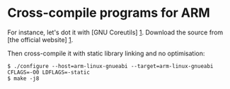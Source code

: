 Cross-compile programs for ARM
==============================

For instance, let's dot it with [GNU Coreutils] [1].
Download the source from [the official website] [1].

Then cross-compile it with static library linking and no optimisation:
```
$ ./configure --host=arm-linux-gnueabi --target=arm-linux-gnueabi CFLAGS=-O0 LDFLAGS=-static
$ make -j8
```

[1]: http://www.gnu.org/software/coreutils/  "GNU Coreutils"
